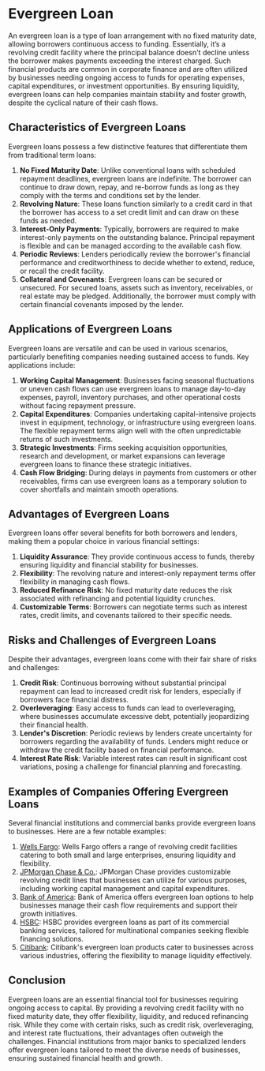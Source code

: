 # Evergreen Loan

An evergreen loan is a type of loan arrangement with no fixed maturity date, allowing borrowers continuous access to funding. Essentially, it’s a revolving credit facility where the principal balance doesn't decline unless the borrower makes payments exceeding the interest charged. Such financial products are common in corporate finance and are often utilized by businesses needing ongoing access to funds for operating expenses, capital expenditures, or investment opportunities. By ensuring liquidity, evergreen loans can help companies maintain stability and foster growth, despite the cyclical nature of their cash flows.

## Characteristics of Evergreen Loans

Evergreen loans possess a few distinctive features that differentiate them from traditional term loans:

1. **No Fixed Maturity Date**: Unlike conventional loans with scheduled repayment deadlines, evergreen loans are indefinite. The borrower can continue to draw down, repay, and re-borrow funds as long as they comply with the terms and conditions set by the lender.
2. **Revolving Nature**: These loans function similarly to a credit card in that the borrower has access to a set credit limit and can draw on these funds as needed.
3. **Interest-Only Payments**: Typically, borrowers are required to make interest-only payments on the outstanding balance. Principal repayment is flexible and can be managed according to the available cash flow.
4. **Periodic Reviews**: Lenders periodically review the borrower's financial performance and creditworthiness to decide whether to extend, reduce, or recall the credit facility.
5. **Collateral and Covenants**: Evergreen loans can be secured or unsecured. For secured loans, assets such as inventory, receivables, or real estate may be pledged. Additionally, the borrower must comply with certain financial covenants imposed by the lender.

## Applications of Evergreen Loans

Evergreen loans are versatile and can be used in various scenarios, particularly benefiting companies needing sustained access to funds. Key applications include:

1. **Working Capital Management**: Businesses facing seasonal fluctuations or uneven cash flows can use evergreen loans to manage day-to-day expenses, payroll, inventory purchases, and other operational costs without facing repayment pressure.
2. **Capital Expenditures**: Companies undertaking capital-intensive projects invest in equipment, technology, or infrastructure using evergreen loans. The flexible repayment terms align well with the often unpredictable returns of such investments.
3. **Strategic Investments**: Firms seeking acquisition opportunities, research and development, or market expansions can leverage evergreen loans to finance these strategic initiatives.
4. **Cash Flow Bridging**: During delays in payments from customers or other receivables, firms can use evergreen loans as a temporary solution to cover shortfalls and maintain smooth operations.

## Advantages of Evergreen Loans

Evergreen loans offer several benefits for both borrowers and lenders, making them a popular choice in various financial settings:

1. **Liquidity Assurance**: They provide continuous access to funds, thereby ensuring liquidity and financial stability for businesses.
2. **Flexibility**: The revolving nature and interest-only repayment terms offer flexibility in managing cash flows.
3. **Reduced Refinance Risk**: No fixed maturity date reduces the risk associated with refinancing and potential liquidity crunches.
4. **Customizable Terms**: Borrowers can negotiate terms such as interest rates, credit limits, and covenants tailored to their specific needs.

## Risks and Challenges of Evergreen Loans

Despite their advantages, evergreen loans come with their fair share of risks and challenges:

1. **Credit Risk**: Continuous borrowing without substantial principal repayment can lead to increased credit risk for lenders, especially if borrowers face financial distress.
2. **Overleveraging**: Easy access to funds can lead to overleveraging, where businesses accumulate excessive debt, potentially jeopardizing their financial health.
3. **Lender's Discretion**: Periodic reviews by lenders create uncertainty for borrowers regarding the availability of funds. Lenders might reduce or withdraw the credit facility based on financial performance.
4. **Interest Rate Risk**: Variable interest rates can result in significant cost variations, posing a challenge for financial planning and forecasting.

## Examples of Companies Offering Evergreen Loans

Several financial institutions and commercial banks provide evergreen loans to businesses. Here are a few notable examples:

1. [Wells Fargo](https://www.wellsfargo.com): Wells Fargo offers a range of revolving credit facilities catering to both small and large enterprises, ensuring liquidity and flexibility.
2. [JPMorgan Chase & Co.](https://www.jpmorganchase.com): JPMorgan Chase provides customizable revolving credit lines that businesses can utilize for various purposes, including working capital management and capital expenditures.
3. [Bank of America](https://www.bankofamerica.com): Bank of America offers evergreen loan options to help businesses manage their cash flow requirements and support their growth initiatives.
4. [HSBC](https://www.hsbc.com): HSBC provides evergreen loans as part of its commercial banking services, tailored for multinational companies seeking flexible financing solutions.
5. [Citibank](https://www.citi.com): Citibank's evergreen loan products cater to businesses across various industries, offering the flexibility to manage liquidity effectively.

## Conclusion

Evergreen loans are an essential financial tool for businesses requiring ongoing access to capital. By providing a revolving credit facility with no fixed maturity date, they offer flexibility, liquidity, and reduced refinancing risk. While they come with certain risks, such as credit risk, overleveraging, and interest rate fluctuations, their advantages often outweigh the challenges. Financial institutions from major banks to specialized lenders offer evergreen loans tailored to meet the diverse needs of businesses, ensuring sustained financial health and growth.